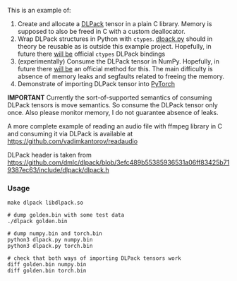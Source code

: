 This is an example of:
1. Create and allocate a [DLPack](https://github.com/dmlc/dlpack/) tensor in a plain C library. Memory is supposed to also be freed in C with a custom deallocator.
2. Wrap DLPack structures in Python with `ctypes`. [dlpack.py](./dlpack.py) should in theory be reusable as is outside this example project. Hopefully, in future there [will be](https://github.com/dmlc/dlpack/issues/51#issuecomment-672757632) official `ctypes` DLPack bindings
3. (experimentally) Consume the DLPack tensor in NumPy. Hopefully, in future there [will be](https://github.com/dmlc/dlpack/issues/55) an official method for this. The main difficulty is absence of memory leaks and segfaults related to freeing the memory.
4. Demonstrate of importing DLPack tensor into [PyTorch](https://pytorch.org/docs/stable/dlpack.html?highlight=from_dlpack#torch.utils.dlpack.from_dlpack)

**IMPORTANT** Currently the sort-of-supported semantics of consuming DLPack tensors is move semantics. So consume the DLPack tensor only once. Also please monitor memory, I do not guarantee absence of leaks.

A more complete example of reading an audio file with ffmpeg library in C and consuming it via DLPack is available at https://github.com/vadimkantorov/readaudio

DLPack header is taken from https://github.com/dmlc/dlpack/blob/3efc489b55385936531a06ff83425b719387ec63/include/dlpack/dlpack.h

### Usage
```shell
make dlpack libdlpack.so

# dump golden.bin with some test data
./dlpack golden.bin

# dump numpy.bin and torch.bin
python3 dlpack.py numpy.bin
python3 dlpack.py torch.bin

# check that both ways of importing DLPack tensors work
diff golden.bin numpy.bin
diff golden.bin torch.bin
```
